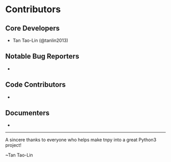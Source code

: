 Contributors
===================

## Core Developers
- Tan Tao-Lin (@tanlin2013)

## Notable Bug Reporters
-

## Code Contributors
-

## Documenters
-


--------------------------------------------

A sincere thanks to everyone who helps make tnpy into a great Python3 project!

~Tan Tao-Lin
